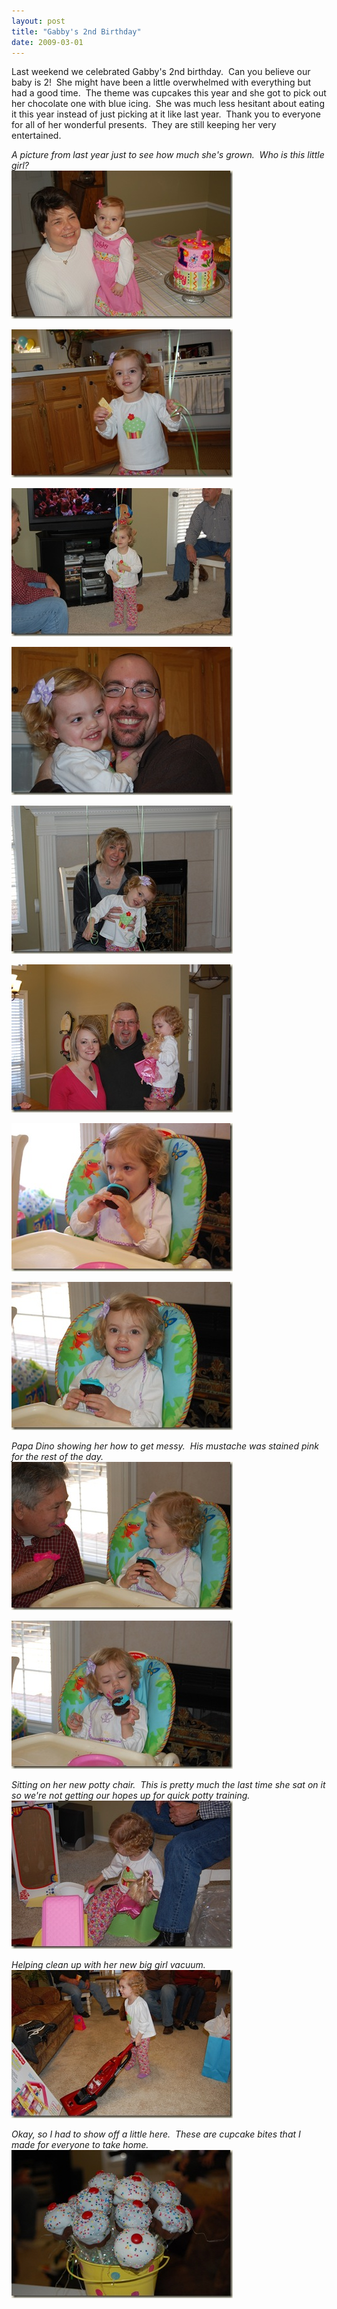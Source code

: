 ```yaml
---
layout: post
title: "Gabby's 2nd Birthday"
date: 2009-03-01
---
```


<p>
Last weekend we celebrated Gabby&#39;s 2nd birthday.&nbsp; Can you believe our baby is 2!&nbsp; She might have been a little overwhelmed with everything but had a good time.&nbsp; The theme was cupcakes this year and she got to pick out her chocolate one with blue icing.&nbsp; She was much less hesitant about eating it this year instead of just picking at it like last year.&nbsp; Thank you to everyone for all of her wonderful presents.&nbsp; They are still keeping her very entertained.
</p>
<p>
<em>A picture from last year just to see how much she&#39;s grown.&nbsp; Who is this little girl?</em> <br />
<a href="/assets/images/2009-03-01-DSC_0071.jpg"><img style="border: 0px" src="/assets/images/2009-03-01-DSC_0071_thumb.jpg" border="0" alt="DSC_0071" width="354" height="237" /></a> 
</p>
<p>
<a href="/assets/images/2009-03-01-CopyofDSC_0010.jpg"><img style="border: 0px" src="/assets/images/2009-03-01-CopyofDSC_0010_thumb.jpg" border="0" alt="Copy of DSC_0010" width="354" height="237" /></a>
</p>
<p>
<a href="/assets/images/2009-03-01-CopyofDSC_0003.jpg"><img style="border: 0px" src="/assets/images/2009-03-01-CopyofDSC_0003_thumb.jpg" border="0" alt="Copy of DSC_0003" width="354" height="237" /></a>
</p>
<p>
<a href="/assets/images/2009-03-01-CopyofDSC_0005.jpg"></a><a href="/assets/images/2009-03-01-CopyofDSC_0050.jpg"><img style="border: 0px" src="/assets/images/2009-03-01-CopyofDSC_0050_thumb.jpg" border="0" alt="Copy of DSC_0050" width="354" height="237" /></a>
</p>
<p>
<a href="/assets/images/2009-03-01-Gabbys2ndBirthday_12A9F/CopyofDSC_0005.jpg"><img style="border: 0px" src="/assets/images/2009-03-01-CopyofDSC_0005_thumb.jpg" border="0" alt="Copy of DSC_0005" width="354" height="237" /></a>&nbsp;&nbsp; 
</p>
<p>
<a href="/assets/images/2009-03-01-CopyofDSC_0057.jpg"><img style="border: 0px" src="/assets/images/2009-03-01-CopyofDSC_0057_thumb.jpg" border="0" alt="Copy of DSC_0057" width="354" height="237" /></a> 
</p>
<p>
<a href="/assets/images/2009-03-01-DSC_0020.jpg"><img style="border: 0px" src="/assets/images/2009-03-01-DSC_0020_thumb.jpg" border="0" alt="DSC_0020" width="354" height="237" /></a> 
</p>
<p>
<a href="/assets/images/2009-03-01-Gabbys2ndBirthday_12A9F/DSC_0024.jpg"><img style="border: 0px" src="/assets/images/2009-03-01-DSC_0024_thumb.jpg" border="0" alt="Cupcake" width="354" height="237" /></a> 
</p>
<p>
<em>Papa Dino showing her how to get messy.&nbsp; His mustache was stained pink for the rest of the day.&nbsp; </em><br />
<a href="/assets/images/2009-03-01-Gabbys2ndBirthday_12A9F/CopyofDSC_0028.jpg"><img style="border: 0px" src="/assets/images/2009-03-01-CopyofDSC_0028_thumb.jpg" border="0" alt="Cupcake" width="354" height="237" /></a> 
</p>
<p>
<a href="/assets/images/2009-03-01-CopyofDSC_0038.jpg"><img style="border: 0px" src="/assets/images/2009-03-01-CopyofDSC_0038_thumb.jpg" border="0" alt="Cupcake" width="354" height="237" /></a> 
</p>
<p>
<em>Sitting on her new potty chair.&nbsp; This is pretty much the last time she sat on it so we&#39;re not getting our hopes up for quick potty training.</em> <br />
<a href="/assets/images/2009-03-01-CopyofDSC_0041.jpg"><img style="border: 0px" src="/assets/images/2009-03-01-CopyofDSC_0041_thumb.jpg" border="0" alt="Potty chair" width="354" height="237" /></a>&nbsp;
</p>
<p>
<em>Helping clean up with her new big girl vacuum.</em> <br />
<a href="/assets/images/2009-03-01-CopyofDSC_0044.jpg"><img style="border: 0px" src="/assets/images/2009-03-01-CopyofDSC_0044_thumb.jpg" border="0" alt="Vacuum" width="354" height="237" /></a> 
</p>
<p>
<em>Okay, so I had to show off a little here.&nbsp; These are cupcake bites that I made for everyone to take home.</em>&nbsp; <br />
<a href="/assets/images/2009-03-01-CopyofDSC_00063.jpg"><img style="border: 0px" src="/assets/images/2009-03-01-CopyofDSC_00063_thumb.jpg" border="0" alt="Cupcake bites" width="354" height="237" /></a>
</p>